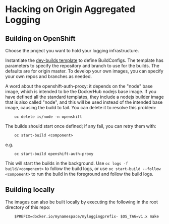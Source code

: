 # Hacking on Origin Aggregated Logging

## Building on OpenShift
Choose the project you want to hold your logging infrastructure.

Instantiate the [dev-builds template](hack/templates/dev-builds.yaml) to
define BuildConfigs.  The template has parameters to specify the
repository and branch to use for the builds. The defaults are for origin
master. To develop your own images, you can specify your own repos and
branches as needed.

A word about the openshift-auth-proxy: it depends on the "node" base
image, which is intended to be the DockerHub nodejs base image. If you
have defined all the standard templates, they include a nodejs builder
image that is also called "node", and this will be used instead of the
intended base image, causing the build to fail. You can delete it to
resolve this problem:

```
    oc delete is/node -n openshift
```

The builds should start once defined; if any fail, you can retry them
with:

```
    oc start-build <component>
```

e.g.

```
    oc start-build openshift-auth-proxy
```

This will start the builds in the background. Use `oc logs -f
build/<component>` to follow the build logs, or use `oc start-build
--follow <component>` to run the build in the foreground and follow the
build logs.

## Building locally

The images can also be built locally by executing the following in the root
directory of this repo:

```
    $PREFIX=docker.io/mynamespace/myloggingprefix- $OS_TAG=v1.x make
```
